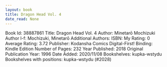 ```yaml
---
layout: book
title: Dragon Head Vol. 4
date_read: None
---
```


Book Id: 38887861
Title: Dragon Head Vol. 4
Author: Minetarō Mochizuki
Author l-f: Mochizuki, Minetarō
Additional Authors: 
ISBN: 
My Rating: 0
Average Rating: 3.72
Publisher: Kodansha Comics Digital-First!
Binding: Kindle Edition
Number of Pages: 232
Year Published: 2018
Original Publication Year: 1996
Date Added: 2020/11/08
Bookshelves: kupka-wstydu
Bookshelves with positions: kupka-wstydu (#2028)

